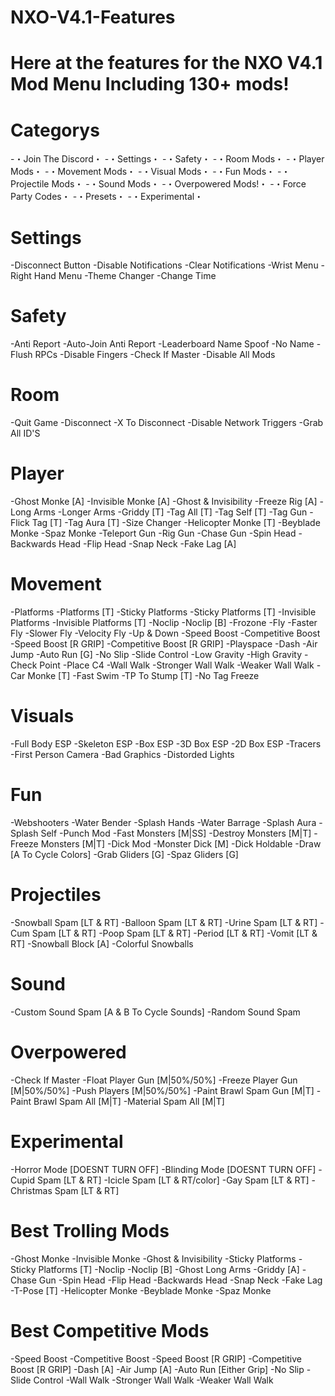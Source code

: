 # NXO-V4.1-Features
# Here at the features for the NXO V4.1 Mod Menu Including 130+ mods!

# Categorys
-・Join The Discord・
-・Settings・
-・Safety・
-・Room Mods・
-・Player Mods・
-・Movement Mods・
-・Visual Mods・
-・Fun Mods・
-・Projectile Mods・
-・Sound Mods・
-・Overpowered Mods!・
-・Force Party Codes・
-・Presets・
-・Experimental・

# Settings
-Disconnect Button
-Disable Notifications
-Clear Notifications
-Wrist Menu
-Right Hand Menu
-Theme Changer
-Change Time

# Safety
-Anti Report
-Auto-Join Anti Report
-Leaderboard Name Spoof
-No Name
-Flush RPCs
-Disable Fingers
-Check If Master
-Disable All Mods

# Room
-Quit Game
-Disconnect
-X To Disconnect
-Disable Network Triggers
-Grab All ID'S

# Player
-Ghost Monke [A]
-Invisible Monke [A]
-Ghost & Invisibility
-Freeze Rig [A]
-Long Arms
-Longer Arms
-Griddy [T]
-Tag All [T]
-Tag Self [T]
-Tag Gun
-Flick Tag [T]
-Tag Aura [T]
-Size Changer
-Helicopter Monke [T]
-Beyblade Monke
-Spaz Monke
-Teleport Gun
-Rig Gun
-Chase Gun
-Spin Head
-Backwards Head
-Flip Head
-Snap Neck
-Fake Lag [A]

# Movement
-Platforms
-Platforms [T]
-Sticky Platforms
-Sticky Platforms [T]
-Invisible Platforms
-Invisible Platforms [T]
-Noclip
-Noclip [B]
-Frozone
-Fly
-Faster Fly
-Slower Fly
-Velocity Fly
-Up & Down
-Speed Boost
-Competitive Boost
-Speed Boost [R GRIP]
-Competitive Boost [R GRIP]
-Playspace
-Dash
-Air Jump
-Auto Run [G]
-No Slip
-Slide Control
-Low Gravity
-High Gravity
-Check Point
-Place C4
-Wall Walk
-Stronger Wall Walk
-Weaker Wall Walk
-Car Monke [T]
-Fast Swim
-TP To Stump [T]
-No Tag Freeze

# Visuals
-Full Body ESP
-Skeleton ESP
-Box ESP
-3D Box ESP
-2D Box ESP
-Tracers
-First Person Camera
-Bad Graphics
-Distorded Lights

# Fun
-Webshooters
-Water Bender
-Splash Hands
-Water Barrage
-Splash Aura
-Splash Self
-Punch Mod
-Fast Monsters [M|SS]
-Destroy Monsters [M|T]
-Freeze Monsters [M|T]
-Dick Mod
-Monster Dick [M]
-Dick Holdable
-Draw [A To Cycle Colors]
-Grab Gliders [G]
-Spaz Gliders [G]

# Projectiles
-Snowball Spam [LT & RT]
-Balloon Spam [LT & RT]
-Urine Spam [LT & RT]
-Cum Spam [LT & RT]
-Poop Spam [LT & RT]
-Period [LT & RT]
-Vomit [LT & RT]
-Snowball Block [A]
-Colorful Snowballs

# Sound
-Custom Sound Spam [A & B To Cycle Sounds]
-Random Sound Spam

# Overpowered
-Check If Master
-Float Player Gun [M|50%/50%]
-Freeze Player Gun [M|50%/50%]
-Push Players [M|50%/50%]
-Paint Brawl Spam Gun [M|T]
-Paint Brawl Spam All [M|T]
-Material Spam All [M|T]

# Experimental
-Horror Mode [DOESNT TURN OFF]
-Blinding Mode [DOESNT TURN OFF]
-Cupid Spam [LT & RT]
-Icicle Spam [LT & RT/color]
-Gay Spam [LT & RT]
-Christmas Spam [LT & RT]

# Best Trolling Mods
-Ghost Monke
-Invisible Monke
-Ghost & Invisibility
-Sticky Platforms
-Sticky Platforms [T]
-Noclip
-Noclip [B]
-Ghost Long Arms
-Griddy [A]
-Chase Gun
-Spin Head
-Flip Head
-Backwards Head
-Snap Neck
-Fake Lag
-T-Pose [T]
-Helicopter Monke
-Beyblade Monke
-Spaz Monke

# Best Competitive Mods
-Speed Boost
-Competitive Boost
-Speed Boost [R GRIP]
-Competitive Boost [R GRIP]
-Dash [A]
-Air Jump [A]
-Auto Run [Either Grip]
-No Slip
-Slide Control
-Wall Walk
-Stronger Wall Walk
-Weaker Wall Walk
